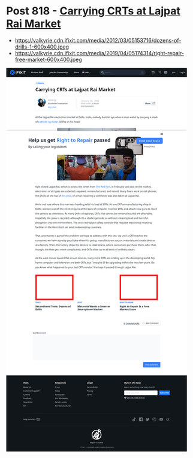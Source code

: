 # Post 818 - [Carrying CRTs at Lajpat Rai Market](https://www.ifixit.com/News/818/carrying-crts-at-lajpat-rai-market)

- https://valkyrie.cdn.ifixit.com/media/2012/03/05153716/dozens-of-drills-1-600x400.jpeg
- https://valkyrie.cdn.ifixit.com/media/2019/04/05174314/right-repair-free-market-600x400.jpeg

![screencap](screenshots/a792801e-b80b-432e-b620-e41ff74e12bb.png)
